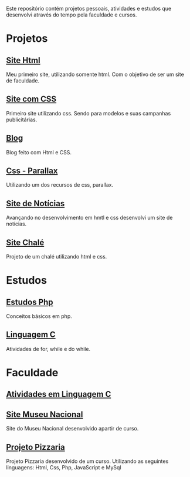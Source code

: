 Este repositório contém projetos pessoais, atividades e estudos que desenvolvi através do tempo pela faculdade e cursos.

# Projetos

## [Site Html](https://github.com/AJK-Vinicius/Vin-ProjetosAjk/tree/main/Site%20HTML) 
Meu primeiro site, utilizando somente html. Com o objetivo de ser um site de faculdade.

## [Site com CSS](https://github.com/AJK-Vinicius/Vin-ProjetosAjk/tree/main/Site%20CSS%20-%20Modelo)
Primeiro site utilizando css. Sendo para modelos e suas campanhas publicitárias.

## [Blog](https://github.com/AJK-Vinicius/Vin-ProjetosAjk/tree/main/Projeto%20Blog%20-%20CSS%20e%20Html)
Blog feito com Html e CSS.

## [Css - Parallax](https://github.com/AJK-Vinicius/Vin-ProjetosAjk/tree/main/CSS%20-%20PARALLAX)
Utilizando um dos recursos de css, parallax.

## [Site de Notícias](https://github.com/AJK-Vinicius/Vin-ProjetosAjk/tree/main/Projeto%20Site%20de%20Not%C3%ADcias)
Avançando no desenvolvimento em hmtl e css desenvolvi um site de notícias.

## [Site Chalé](https://github.com/AJK-Vinicius/Vin-ProjetosAjk/tree/main/Projeto%20Chal%C3%A9)
Projeto de um chalé utilizando html e css.

# Estudos

## [Estudos Php]()
Conceitos básicos em php.

## [Linguagem C]()
Atividades de for, while e do while.

# Faculdade

## [Atividades em Linguagem C]()

## [Site Museu Nacional](https://github.com/AJK-Vinicius/Vin-ProjetosAjk/tree/main/Projeto%20Museu%20Nacional)
Site do Museu Nacional desenvolvido apartir de curso.

## [Projeto Pizzaria](https://github.com/AJK-Vinicius/Vin-ProjetosAjk/tree/main/Projeto%20Pizzaria)
Projeto Pizzaria desenvolvido de um curso. 
Utilizando as seguintes linguagens: Html, Css, Php, JavaScript e MySql
